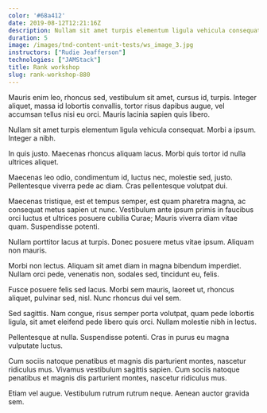 ```yaml
---
color: '#68a412'
date: 2019-08-12T12:21:16Z
description: Nullam sit amet turpis elementum ligula vehicula consequat.
duration: 5
image: /images/tnd-content-unit-tests/ws_image_3.jpg
instructors: ["Rudie Jeafferson"]
technologies: ["JAMStack"]
title: Rank workshop
slug: rank-workshop-880
---
```

Mauris enim leo, rhoncus sed, vestibulum sit amet, cursus id, turpis. Integer aliquet, massa id lobortis convallis, tortor risus dapibus augue, vel accumsan tellus nisi eu orci. Mauris lacinia sapien quis libero.

Nullam sit amet turpis elementum ligula vehicula consequat. Morbi a ipsum. Integer a nibh.

In quis justo. Maecenas rhoncus aliquam lacus. Morbi quis tortor id nulla ultrices aliquet.

Maecenas leo odio, condimentum id, luctus nec, molestie sed, justo. Pellentesque viverra pede ac diam. Cras pellentesque volutpat dui.

Maecenas tristique, est et tempus semper, est quam pharetra magna, ac consequat metus sapien ut nunc. Vestibulum ante ipsum primis in faucibus orci luctus et ultrices posuere cubilia Curae; Mauris viverra diam vitae quam. Suspendisse potenti.

Nullam porttitor lacus at turpis. Donec posuere metus vitae ipsum. Aliquam non mauris.

Morbi non lectus. Aliquam sit amet diam in magna bibendum imperdiet. Nullam orci pede, venenatis non, sodales sed, tincidunt eu, felis.

Fusce posuere felis sed lacus. Morbi sem mauris, laoreet ut, rhoncus aliquet, pulvinar sed, nisl. Nunc rhoncus dui vel sem.

Sed sagittis. Nam congue, risus semper porta volutpat, quam pede lobortis ligula, sit amet eleifend pede libero quis orci. Nullam molestie nibh in lectus.

Pellentesque at nulla. Suspendisse potenti. Cras in purus eu magna vulputate luctus.

Cum sociis natoque penatibus et magnis dis parturient montes, nascetur ridiculus mus. Vivamus vestibulum sagittis sapien. Cum sociis natoque penatibus et magnis dis parturient montes, nascetur ridiculus mus.

Etiam vel augue. Vestibulum rutrum rutrum neque. Aenean auctor gravida sem.
